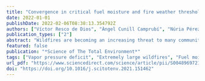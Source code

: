 ```yaml
---
title: "Convergence in critical fuel moisture and fire weather thresholds associated with fire activity in the pyroregions of Mediterranean Europe"
date: 2022-01-01
publishDate: 2022-02-06T08:38:13.354792Z
authors: ["Víctor Resco de Dios", "Àngel Cunill Camprubí", "Núria Pérez-Zanón", "Juan Carlos Peña", "Edurne Martínez del Castillo", "Marcos Rodrigues", "Yinan Yao", "Marta Yebra", "Cristina Vega-García", "Matthias M. Boer"]
publication_types: ["2"]
abstract: "Wildfires are becoming an increasing threat to many communities worldwide. There has been substantial progress towards understanding the proximal causes of increased fire activity in recent years at regional and national scales. However, subcontinental scale examinations of the commonalities and differences in the drivers of fire activity across different regions are rare in the Mediterranean zone of the European Union (EUMed). Here, we first develop a new classification of EUMed pyroregions, based on grouping different ecoregions with similar seasonal patterns of burned area. We then examine the thresholds associated with fire activity in response to different drivers related to fuel moisture, surface meteorology and atmospheric stability. We document an overarching role for variation in dead fuel moisture content (FMd), or its atmospheric proxy of vapor pressure deficit (VPD), as the major driver of fire activity. A proxy for live fuel moisture content (EVI), wind speed (WS) and the Continuous Haines Index (CH) played secondary, albeit important, roles. There were minor differences in the actual threshold values of FMd (10–12%), EVI (0.29–0.36) and CH (4.9–5.5) associated with the onset of fire activity across pyroregions with peak fire seasons in summer and fall, despite very marked differences in mean annual burned area and fire size range. The average size of fire events increased with the number of drivers exceeding critical thresholds and reaching increasingly extreme values of a driver led to disproportionate increases in the likelihood of a fire becoming a large fire. For instance, the percentage of fires >500 ha increased from 2% to 25% as FMd changed from the wettest to the driest quantile. Our study is among the first to jointly address the roles of fuel moisture, surface meteorology and atmospheric stability on fire activity in EUMed and provides novel insights on the interactions across fire activity triggers."
featured: false
publication: "*Science of The Total Environment*"
tags: ["Vapor pressure deficit", "Extremely large wildfires", "Fuel moisture", "Haines Index", "Wind speed"]
url_pdf: "https://www.sciencedirect.com/science/article/pii/S0048969721065402"
doi: "https://doi.org/10.1016/j.scitotenv.2021.151462"
---
```


